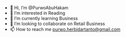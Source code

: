 - 👋 Hi, I’m @PurwoAbuHakam
- 👀 I’m interested in Reading
- 🌱 I’m currently learning Business
- 💞️ I’m looking to collaborate on Retail Business
- 📫 How to reach me purwo.herbidartanto@gmail.com

<!---
PurwoAbuHakam/PurwoAbuHakam is a ✨ special ✨ repository because its `README.md` (this file) appears on your GitHub profile.
You can click the Preview link to take a look at your changes.
--->
